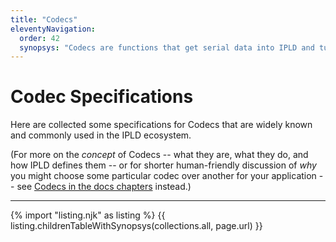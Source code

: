 ```yaml
---
title: "Codecs"
eleventyNavigation:
  order: 42
  synopsys: "Codecs are functions that get serial data into IPLD and turn IPLD back into serial data.  Here you'll find detailed specifications and fixtures for a number of codecs."
---
```


Codec Specifications
====================

Here are collected some specifications for Codecs that are widely known and commonly used in the IPLD ecosystem.

(For more on the *concept* of Codecs -- what they are, what they do, and how IPLD defines them --
or for shorter human-friendly discussion of _why_ you might choose some particular codec over another for your application --
see [Codecs in the docs chapters](/docs/codecs/) instead.)

---

{% import "listing.njk" as listing %}
{{ listing.childrenTableWithSynopsys(collections.all, page.url) }}
